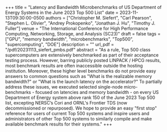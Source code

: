 +++
title = "Latency and Bandwidth Microbenchmarks of US Department of Energy Systems in the June 2023 Top 500 List"
date = 2023-11-13T09:30:00-0500
authors = ["Christopher M. Siefert", "Carl Pearson", "Stephen L. Olivier", "Andrey Prokopenko", "Jonathan J. Hu", "Timothy J. Fuller"]
venue = "The International Conference for High Performance Computing, Networking, Storage, and Analysis (SC23)"
draft = false
tags = ["GPU", "memory bandwidth", "microbenchmarks", "Top500", "supercomputing", "DOE"]
description = ""
url_pdf = "/pdf/20231113_siefert_pmbs.pdf"
abstract = "As a rule, Top 500 class supercomputers are extensively benchmarked as part of their acceptance testing process. However, barring publicly posted LINPACK / HPCG results, most benchmark results are often inaccessible outside the hosting institution. Moreover, these higher level benchmarks do not provide easy answers to common questions such as \"What is the realizable memory bandwidth?\" or \"What is the launch latency on the accelerator?\" To partially address these issues, we executed selected single-node micro-benchmarks - focused on latencies and memory bandwidth - on every US Department of Energy system above rank 150 of the June 2023 Top 500 list, excepting NERSC’s Cori and ORNL's Frontier TDS (now decommissioned or repurposed). We hope to provide an easy \"first stop\" reference for users of current Top 500 systems and inspire users and administrators of other Top 500 systems to similarly compile and make available benchmark results for their systems."
+++
